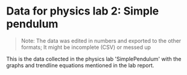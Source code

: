 # Data for physics lab 2: Simple pendulum

> Note: The data was edited in numbers and exported to the other formats; It might be incomplete (CSV) or messed up


This is the data collected in the physics lab 'SimplePendulum' with the graphs and trendline equations mentioned in the lab report.
